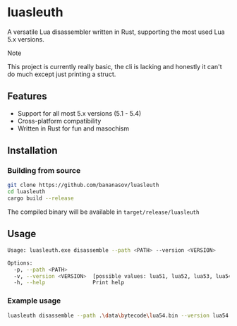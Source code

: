 # luasleuth
A versatile Lua disassembler written in Rust, supporting the most used Lua 5.x versions.

> [!NOTE]
> This project is currently really basic, the cli is lacking and honestly it can't do much except just printing a struct.

## Features

- Support for all most 5.x versions (5.1 - 5.4)
- Cross-platform compatibility
- Written in Rust for fun and masochism

## Installation

### Building from source

```bash
git clone https://github.com/bananasov/luasleuth
cd luasleuth
cargo build --release
```

The compiled binary will be available in `target/release/luasleuth`

## Usage
```bash
Usage: luasleuth.exe disassemble --path <PATH> --version <VERSION>

Options:
  -p, --path <PATH>
  -v, --version <VERSION>  [possible values: lua51, lua52, lua53, lua54, luajitv1, luajitv2]
  -h, --help               Print help
```

### Example usage
```bash
luasleuth disassemble --path .\data\bytecode\lua54.bin --version lua54
```
